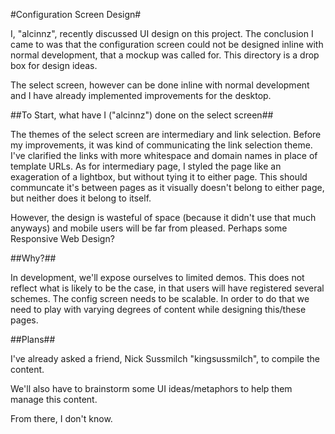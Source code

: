 #Configuration Screen Design#

I, "alcinnz", recently discussed UI design on this project. The conclusion I came to was that the configuration screen could not be designed inline with normal development, that a mockup was called for. This directory is a drop box for design ideas. 

The select screen, however can be done inline with normal development and I have already implemented improvements for the desktop. 

##To Start, what have I ("alcinnz") done on the select screen##

The themes of the select screen are intermediary and link selection. Before my improvements, it was kind of communicating the link selection theme. I've clarified the links with more whitespace and domain names in place of template URLs. As for intermediary page, I styled the page like an exageration of a lightbox, but without tying it to either page. This should communcate it's between pages as it visually doesn't belong to either page, but neither does it belong to itself. 

However, the design is wasteful of space (because it didn't use that much anyways) and mobile users will be far from pleased. Perhaps some Responsive Web Design?

##Why?##

In development, we'll expose ourselves to limited demos. This does not reflect what is likely to be the case, in that users will have registered several schemes. The config screen needs to be scalable. In order to do that we need to play with varying degrees of content while designing this/these pages. 

##Plans##

I've already asked a friend, Nick Sussmilch "kingsussmilch", to compile the content. 

We'll also have to brainstorm some UI ideas/metaphors to help them manage this content. 

From there, I don't know.
